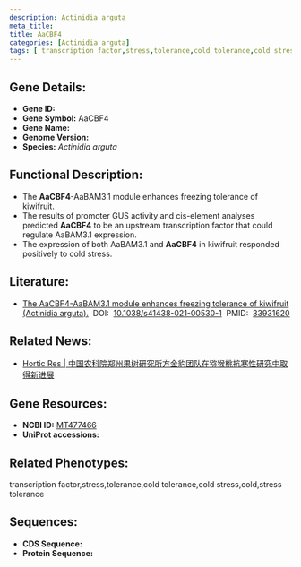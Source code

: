 ```yaml
---
description: Actinidia arguta
meta_title:
title: AaCBF4
categories: [Actinidia arguta]
tags: [ transcription factor,stress,tolerance,cold tolerance,cold stress,cold,stress tolerance ]
---
```


## Gene Details:
- **Gene ID:**	[]()
- **Gene Symbol:** AaCBF4
- **Gene Name:** 
- **Genome Version:** []()
- **Species:** *Actinidia arguta*

## Functional Description:
   - The **AaCBF4**-AaBAM3.1 module enhances freezing tolerance of kiwifruit.
   - The results of promoter GUS activity and cis-element analyses predicted **AaCBF4** to be an upstream transcription factor that could regulate AaBAM3.1 expression.
   - The expression of both AaBAM3.1 and **AaCBF4** in kiwifruit responded positively to cold stress.

## Literature:
   - [The AaCBF4-AaBAM3.1 module enhances freezing tolerance of kiwifruit (Actinidia arguta).]( https://academic.oup.com/hr/article/doi/10.1038/s41438-021-00530-1/6446673?login=true#325681011)&nbsp;&nbsp;DOI:&nbsp;&nbsp;[10.1038/s41438-021-00530-1](https://academic.oup.com/hr/article/doi/10.1038/s41438-021-00530-1/6446673?login=true#325681011)&nbsp;&nbsp;PMID:&nbsp;&nbsp;[33931620](https://pubmed.ncbi.nlm.nih.gov/33931620/)

## Related News:
   - [Hortic Res | 中国农科院郑州果树研究所方金豹团队在猕猴桃抗寒性研究中取得新进展](https://mp.weixin.qq.com/s?__biz=MzIyOTY2NDYyNQ==&mid=2247515536&idx=3&sn=0d3fd6b202480216b8fa759cfec0a89a&chksm=e8bdcf8edfca469803e4f59d621c62f329430a6c6283fd27aa4f803c363e17144fe622ff0d74&scene=27#wechat_redirect)

## Gene Resources:
- **NCBI ID:** [MT477466](https://www.ncbi.nlm.nih.gov/gene/?term=MT477466)
- **UniProt accessions:** [](https://www.uniprot.org/uniprotkb//entry)

## Related Phenotypes:
transcription factor,stress,tolerance,cold tolerance,cold stress,cold,stress tolerance

## Sequences:
- **CDS Sequence:**
- **Protein Sequence:**
